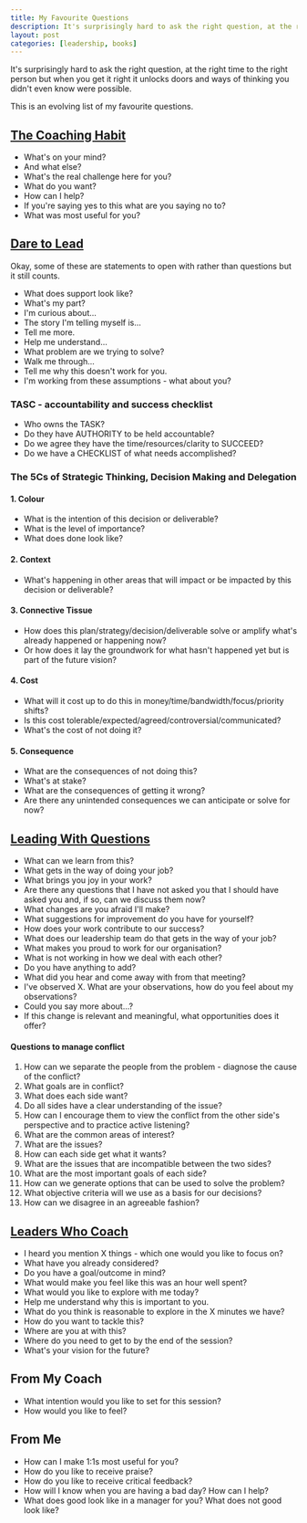 ```yaml
---
title: My Favourite Questions
description: It's surprisingly hard to ask the right question, at the right time to the right person but when you get it right it unlocks doors and ways of thinking you didn't even know were possible. This is a list of my favourite questions.
layout: post
categories: [leadership, books]
---
```

It's surprisingly hard to ask the right question, at the right time to the right person but when you get it right it unlocks doors and ways of thinking you didn't even know were possible.

This is an evolving list of my favourite questions.
## [The Coaching Habit](https://www.waterstones.com/book/coaching-habit/bungay-michael-stainer//9780978440749)

- What's on your mind?
- And what else?
- What's the real challenge here for you?
- What do you want?
- How can I help?
- If you're saying yes to this what are you saying no to?
- What was most useful for you?

## [Dare to Lead](https://www.waterstones.com/book/dare-to-lead/brene-brown/9781785042140)

Okay, some of these are statements to open with rather than questions but it still counts.
- What does support look like?
- What's my part?
- I'm curious about...
- The story I'm telling myself is...
- Tell me more.
- Help me understand...
- What problem are we trying to solve?
- Walk me through...
- Tell me why this doesn't work for you.
- I'm working from these assumptions - what about you?

### TASC - accountability and success checklist
  - Who owns the TASK?
  - Do they have AUTHORITY to be held accountable?
  - Do we agree they have the time/resources/clarity to SUCCEED?
  - Do we have a CHECKLIST of what needs accomplished?

### The 5Cs of Strategic Thinking, Decision Making and Delegation
#### 1. Colour
- What is the intention of this decision or deliverable?
- What is the level of importance?
- What does done look like?

#### 2. Context
- What's happening in other areas that will impact or be impacted by this decision or deliverable?

#### 3. Connective Tissue
- How does this plan/strategy/decision/deliverable solve or amplify what's already happened or happening now?
- Or how does it lay the groundwork for what hasn't happened yet but is part of the future vision?

#### 4. Cost
- What will it cost up to do this in money/time/bandwidth/focus/priority shifts?
- Is this cost tolerable/expected/agreed/controversial/communicated?
- What's the cost of not doing it?

#### 5. Consequence
- What are the consequences of not doing this?
- What's at stake?
- What are the consequences of getting it wrong?
- Are there any unintended consequences we can anticipate or solve for now?

## [Leading With Questions](https://www.waterstones.com/book/leading-with-questions/michael-j-marquardt/9781118658130)

- What can we learn from this?
- What gets in the way of doing your job?
- What brings you joy in your work?
- Are there any questions that I have not asked you that I should have asked you and, if so, can we discuss them now?
- What changes are you afraid I'll make?
- What suggestions for improvement do you have for yourself?
- How does your work contribute to our success?
- What does our leadership team do that gets in the way of your job?
- What makes you proud to work for our organisation?
- What is not working in how we deal with each other?
- Do you have anything to add?
- What did you hear and come away with from that meeting?
- I've observed X. What are your observations, how do you feel about my observations?
- Could you say more about...?
- If this change is relevant and meaningful, what opportunities does it offer?

#### Questions to manage conflict
1. How can we separate the people from the problem - diagnose the cause of the conflict?
2. What goals are in conflict?
3. What does each side want?
4. Do all sides have a clear understanding of the issue?
5. How can I encourage them to view the conflict from the other side's perspective and to practice active listening?
6. What are the common areas of interest?
7. What are the issues?
8. How can each side get what it wants?
9. What are the issues that are incompatible between the two sides?
10. What are the most important goals of each side?
11. How can we generate options that can be used to solve the problem?
12. What objective criteria will we use as a basis for our decisions?
13. How can we disagree in an agreeable fashion?


## [Leaders Who Coach](https://betterconversations.co/courses-programmes/leaders-who-coach)
- I heard you mention X things - which one would you like to focus on?
- What have you already considered?
- Do you have a goal/outcome in mind?
- What would make you feel like this was an hour well spent?
- What would you like to explore with me today?
- Help me understand why this is important to you.
- What do you think is reasonable to explore in the X minutes we have?
- How do you want to tackle this?
- Where are you at with this?
- Where do you need to get to by the end of the session?
- What's your vision for the future?

## From My Coach
- What intention would you like to set for this session?
- How would you like to feel?
## From Me
- How can I make 1:1s most useful for you?
- How do you like to receive praise?
- How do you like to receive critical feedback?
- How will I know when you are having a bad day? How can I help?
- What does good look like in a manager for you? What does not good look like?
